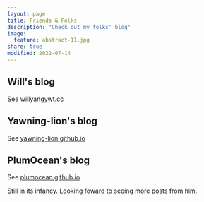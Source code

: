 ```yaml
---
layout: page
title: Friends & Folks
description: "Check out my folks' blog"
image:
  feature: abstract-11.jpg
share: true
modified: 2022-07-14
---
```


## Will's blog

See [willyangywt.cc](https://willyangywt.cc/)

## Yawning-lion's blog

See [yawning-lion.github.io](https://yawning-lion.github.io/)

## PlumOcean's blog

See [plumocean.github.io](https://yawning-lion.github.io/)

Still in its infancy. Looking foward to seeing more posts from him.